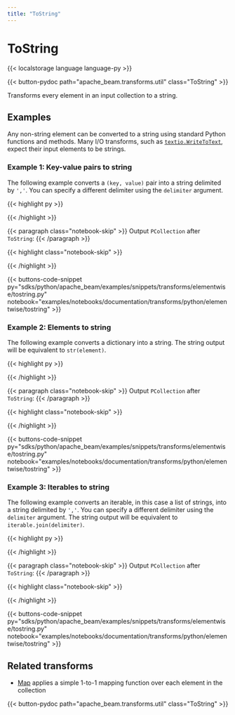 ```yaml
---
title: "ToString"
---
```

<!--
Licensed under the Apache License, Version 2.0 (the "License");
you may not use this file except in compliance with the License.
You may obtain a copy of the License at

http://www.apache.org/licenses/LICENSE-2.0

Unless required by applicable law or agreed to in writing, software
distributed under the License is distributed on an "AS IS" BASIS,
WITHOUT WARRANTIES OR CONDITIONS OF ANY KIND, either express or implied.
See the License for the specific language governing permissions and
limitations under the License.
-->

# ToString

{{< localstorage language language-py >}}

{{< button-pydoc path="apache_beam.transforms.util" class="ToString" >}}

Transforms every element in an input collection to a string.

## Examples

Any non-string element can be converted to a string using standard Python functions and methods.
Many I/O transforms, such as
[`textio.WriteToText`](https://beam.apache.org/releases/pydoc/current/apache_beam.io.textio.html#apache_beam.io.textio.WriteToText),
expect their input elements to be strings.

### Example 1: Key-value pairs to string

The following example converts a `(key, value)` pair into a string delimited by `','`.
You can specify a different delimiter using the `delimiter` argument.

{{< highlight py >}}
<!--
{% github_sample /apache/beam/blob/master/sdks/python/apache_beam/examples/snippets/transforms/elementwise/tostring.py tag:tostring_kvs %}
-->
{{< /highlight >}}

{{< paragraph class="notebook-skip" >}}
Output `PCollection` after `ToString`:
{{< /paragraph >}}

{{< highlight class="notebook-skip" >}}
<!--
{% github_sample /apache/beam/blob/master/sdks/python/apache_beam/examples/snippets/transforms/elementwise/tostring_test.py tag:plants %}
-->
{{< /highlight >}}

{{< buttons-code-snippet
  py="sdks/python/apache_beam/examples/snippets/transforms/elementwise/tostring.py"
  notebook="examples/notebooks/documentation/transforms/python/elementwise/tostring" >}}

### Example 2: Elements to string

The following example converts a dictionary into a string.
The string output will be equivalent to `str(element)`.

{{< highlight py >}}
<!--
{% github_sample /apache/beam/blob/master/sdks/python/apache_beam/examples/snippets/transforms/elementwise/tostring.py tag:tostring_element %}
-->
{{< /highlight >}}

{{< paragraph class="notebook-skip" >}}
Output `PCollection` after `ToString`:
{{< /paragraph >}}

{{< highlight class="notebook-skip" >}}
<!--
{% github_sample /apache/beam/blob/master/sdks/python/apache_beam/examples/snippets/transforms/elementwise/tostring_test.py tag:plant_lists %}
-->
{{< /highlight >}}

{{< buttons-code-snippet
  py="sdks/python/apache_beam/examples/snippets/transforms/elementwise/tostring.py"
  notebook="examples/notebooks/documentation/transforms/python/elementwise/tostring" >}}

### Example 3: Iterables to string

The following example converts an iterable, in this case a list of strings,
into a string delimited by `','`.
You can specify a different delimiter using the `delimiter` argument.
The string output will be equivalent to `iterable.join(delimiter)`.

{{< highlight py >}}
<!--
{% github_sample /apache/beam/blob/master/sdks/python/apache_beam/examples/snippets/transforms/elementwise/tostring.py tag:tostring_iterables %}
-->
{{< /highlight >}}

{{< paragraph class="notebook-skip" >}}
Output `PCollection` after `ToString`:
{{< /paragraph >}}

{{< highlight class="notebook-skip" >}}
<!--
{% github_sample /apache/beam/blob/master/sdks/python/apache_beam/examples/snippets/transforms/elementwise/tostring_test.py tag:plants_csv %}
-->
{{< /highlight >}}

{{< buttons-code-snippet
  py="sdks/python/apache_beam/examples/snippets/transforms/elementwise/tostring.py"
  notebook="examples/notebooks/documentation/transforms/python/elementwise/tostring" >}}

## Related transforms

* [Map](/documentation/transforms/python/elementwise/map) applies a simple 1-to-1 mapping function over each element in the collection

{{< button-pydoc path="apache_beam.transforms.util" class="ToString" >}}
